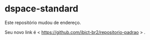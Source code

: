 # dspace-standard
Este repositório mudou de endereço. 

Seu novo link é < https://github.com/ibict-br2/repositorio-padrao > .
